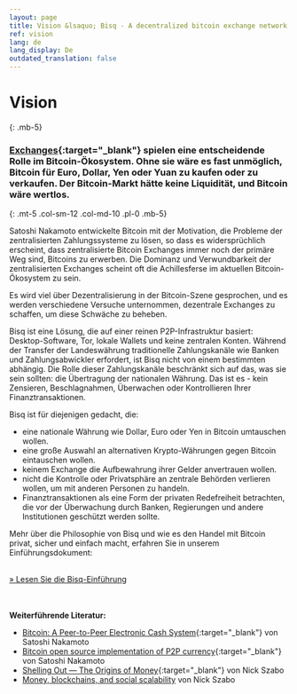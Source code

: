 ```yaml
---
layout: page
title: Vision &lsaquo; Bisq - A decentralized bitcoin exchange network
ref: vision
lang: de
lang_display: De
outdated_translation: false
---
```

# Vision
{: .mb-5}

### [Exchanges](https://en.wikipedia.org/wiki/Bitcoin_exchange#List_of_Bitcoin_Exchanges){:target="_blank"} spielen eine entscheidende Rolle im Bitcoin-Ökosystem. Ohne sie wäre es fast unmöglich, Bitcoin für Euro, Dollar, Yen oder Yuan zu kaufen oder zu verkaufen. Der Bitcoin-Markt hätte keine Liquidität, und Bitcoin wäre wertlos.
{: .mt-5 .col-sm-12 .col-md-10 .pl-0 .mb-5}



<div class="row mb-sm-4 mb-md-0 col-sm-12 col-md-8">

<p>Satoshi Nakamoto entwickelte Bitcoin mit der Motivation, die Probleme der zentralisierten Zahlungssysteme zu lösen, so dass es widersprüchlich erscheint, dass zentralisierte Bitcoin Exchanges immer noch der primäre Weg sind, Bitcoins zu erwerben. Die Dominanz und Verwundbarkeit der zentralisierten Exchanges scheint oft die Achillesferse im aktuellen Bitcoin-Ökosystem zu sein.</p>

<p>Es wird viel über Dezentralisierung in der Bitcoin-Szene gesprochen, und es werden verschiedene Versuche unternommen, dezentrale Exchanges zu schaffen, um diese Schwäche zu beheben.</p>

<p>Bisq ist eine Lösung, die auf einer reinen P2P-Infrastruktur basiert: Desktop-Software, Tor, lokale Wallets und keine zentralen Konten. Während der Transfer der Landeswährung traditionelle Zahlungskanäle wie Banken und Zahlungsabwickler erfordert, ist Bisq nicht von einem bestimmten abhängig. Die Rolle dieser Zahlungskanäle beschränkt sich auf das, was sie sein sollten: die Übertragung der nationalen Währung. Das ist es - kein Zensieren, Beschlagnahmen, Überwachen oder Kontrollieren Ihrer Finanztransaktionen.</p>

<p>Bisq ist für diejenigen gedacht, die:</p>

<ul>
  <li>eine nationale Währung wie Dollar, Euro oder Yen in Bitcoin umtauschen wollen.</li>
  <li>eine große Auswahl an alternativen Krypto-Währungen gegen Bitcoin eintauschen wollen.</li>
  <li>keinem Exchange die Aufbewahrung ihrer Gelder anvertrauen wollen.</li>
  <li>nicht die Kontrolle oder Privatsphäre an zentrale Behörden verlieren wollen, um mit anderen Personen zu handeln.</li>
  <li>Finanztransaktionen als eine Form der privaten Redefreiheit betrachten, die vor der Überwachung durch Banken, Regierungen und andere Institutionen geschützt werden sollte.</li>
</ul>

<p>Mehr über die Philosophie von Bisq und wie es den Handel mit Bitcoin privat, sicher und einfach macht, erfahren Sie in unserem Einführungsdokument:</p>

<p><br>
<a href="https://bisq.wiki/Introduction" target="_blank" rel="noopener">» Lesen Sie die Bisq-Einführung</a></p>

</div>




<br><br>
**Weiterführende Literatur:**

 - [Bitcoin: A Peer-to-Peer Electronic Cash System](https://bitcoin.org/bitcoin.pdf){:target="_blank"} von Satoshi Nakamoto
 - [Bitcoin open source implementation of P2P currency](http://p2pfoundation.ning.com/forum/topics/bitcoin-open-source){:target="_blank"} von Satoshi Nakamoto
 - [Shelling Out &#8212; The Origins of Money](http://web.archive.org/web/20160921140955/http://szabo.best.vwh.net/shell.html){:target="_blank"} von Nick Szabo
 - [Money, blockchains, and social scalability](http://unenumerated.blogspot.com/2017/02/money-blockchains-and-social-scalability.html) von Nick Szabo
